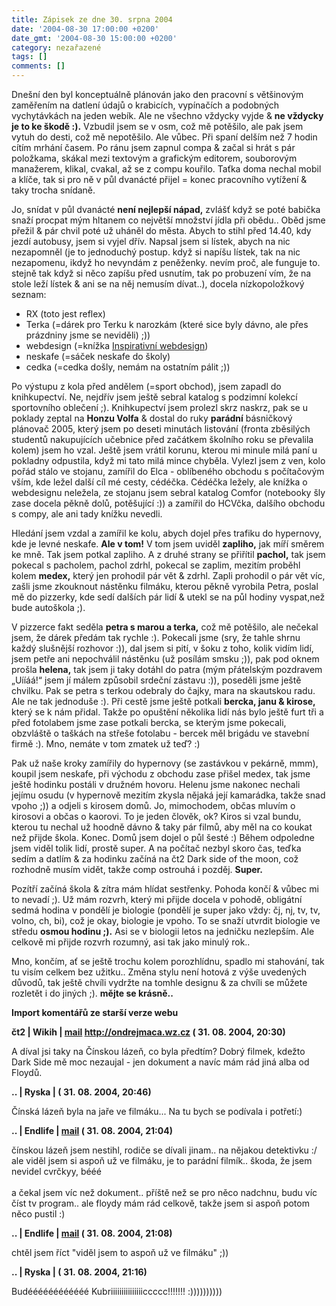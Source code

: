 ```yaml
---
title: Zápisek ze dne 30. srpna 2004
date: '2004-08-30 17:00:00 +0200'
date_gmt: '2004-08-30 15:00:00 +0200'
category: nezařazené
tags: []
comments: []
---
```

<p>Dnešní den byl konceptuálně plánován jako den pracovní s většinovým zaměřením na datlení údajů o krabicích,  vypínačích a podobných vychytávkách na jeden webík. Ale ne všechno vždycky vyjde &amp; <strong>ne vždycky je to ke škodě :).</strong>  Vzbudil jsem se v osm, což mě potěšilo, ale pak jsem vytuh do desti, což mě nepotěšilo. Ale vůbec. Při spaní  delším než 7 hodin cítím mrhání časem. Po ránu jsem zapnul compa &amp; začal si hrát s pár položkama, skákal mezi  textovým a grafickým editorem, souborovým manažerem, klikal, cvakal, až se z compu kouřilo. Taťka doma nechal  mobil a klíče, tak si pro ně v půl dvanácté přijel = konec pracovního vytížení &amp; taky trocha snídaně.</p>
<p>Jo, snídat v půl dvanácté <strong>není nejlepší nápad,</strong> zvlášť když se poté babička snaží procpat mým hltanem co největší  množství jídla při obědu.. Oběd jsme přežil &amp; pár chvil poté už uháněl do města. Abych to stihl před 14.40,  kdy jezdí autobusy, jsem si vyjel dřív. Napsal jsem si lístek, abych na nic nezapomněl (je to jednoduchý postup. když  si napíšu lístek, tak na nic nezapomenu, ikdyž ho nevyndám z peněženky. nevím proč, ale funguje to. stejně tak když si  něco zapíšu před usnutím, tak po probuzení vím, že na stole leží lístek &amp; ani se na něj nemusím dívat..), docela  nízkopoložkový seznam:</p>
<ul>
<li>RX (toto jest reflex)</li>
<li>Terka (=dárek pro Terku k narozkám (které sice byly dávno, ale přes prázdniny jsme se neviděli) ;))</li>
<li>webdesign (=knížka <a href="http://knihy.cpress.cz/Book.asp?ID=917&SearchText=inspirativn%ED&SearchType=4">Inspirativní webdesign</a>)</li>
<li>neskafe (=sáček neskafe do školy)</li>
<li>cedka (=cedka došly, nemám na ostatním pálit ;))</li>
</ul>
<p>Po výstupu z kola před andělem (=sport obchod), jsem zapadl do knihkupectví. Ne, nejdřív jsem ještě sebral  katalog s podzimní kolekcí sportovního oblečení ;). Knihkupectví jsem prolezl skrz naskrz, pak se u poklady zeptal  na <strong>Honzu Volfa</strong> &amp; dostal do ruky <strong>parádní</strong> básničkový plánovač 2005, který jsem po deseti minutách listování (fronta  zběsilých studentů nakupujících učebnice před začátkem školního roku se převalila kolem) jsem ho vzal. Ještě  jsem vrátil korunu, kterou mi minule milá paní u pokladny odpustila, když mi tato milá mince chyběla. Vylezl jsem  z ven, kolo pořád stálo ve stojanu, zamířil do Elca - oblíbeného obchodu s počítačovým vším, kde ležel další cíl mé cesty,  cédéčka. Cédéčka ležely, ale knížka o webdesignu neležela, ze stojanu jsem sebral katalog Comfor (notebooky šly zase  docela pěkně dolů, potěšující :)) a zamířil do HCVčka, dalšího obchodu s compy, ale ani tady knížku nevedli.</p>
<p>Hledání jsem vzdal a zamířil ke kolu, abych dojel přes trafiku do hypernovy, kde je levné neskafe. <strong>Ale v tom!</strong>  V tom jsem uviděl <strong>zapliho,</strong> jak míří směrem ke mně. Tak jsem potkal zapliho. A z druhé strany se přiřítil <strong>pachol,</strong>  tak jsem pokecal s pacholem, pachol zdrhl, pokecal se zaplim, mezitím proběhl kolem <strong>medex,</strong> který jen prohodil pár  vět &amp; zdrhl. Zapli prohodil o pár vět víc, zašli jsme zkouknout nástěnku filmáku, kterou pěkně vyrobila Petra,  poslal mě do pizzerky, kde sedí dalších pár lidí &amp; utekl se na půl hodiny vyspat,než bude autoškola ;).</p>
<p>V pizzerce fakt seděla <strong>petra s marou a terka,</strong> což mě potěšilo, ale nečekal jsem, že dárek předám tak rychle :).  Pokecali jsme (sry, že tahle shrnu každý slušnější rozhovor :)), dal jsem si pití, v šoku z toho, kolik vidím lidí,  jsem petře ani nepochválil nástěnku (už posílám smsku ;)), pak pod oknem prošla <strong>helena,</strong>  tak jsem ji taky dotáhl do patra (mým přátelským pozdravem &bdquo;Uííáá!&ldquo; jsem jí málem způsobil srdeční  zástavu :)), poseděli jsme ještě chvilku. Pak se petra s terkou odebraly do čajky, mara na skautskou radu. Ale ne tak  jednoduše :). Při cestě jsme ještě potkali <strong>bercka, janu &amp; kirose,</strong> který se k nám přidal. Takže po opuštění  několika lidí nás bylo ještě furt tři a před fotolabem jsme zase potkali bercka, se kterým jsme pokecali,  obzvláště o taškách na střeše fotolabu - bercek měl brigádu ve stavební firmě :). Mno, nemáte v tom zmatek už teď? :)</p>
<p>Pak už naše kroky zamířily do hypernovy (se zastávkou v pekárně, mmm), koupil jsem neskafe, při východu z obchodu  zase přišel medex, tak jsme ještě hodinku postáli v družném hovoru. Helenu jsme nakonec nechali jejímu osudu (v hypernově  mezitím zkysla nějaká její kamarádka, takže snad vpoho ;)) a odjeli s kirosem domů. Jo, mimochodem, občas mluvím  o kirosovi a občas o kaorovi. To je jeden člověk, ok? Kiros si vzal bundu, kterou tu nechal už hoodně dávno  &amp; taky pár filmů, aby měl na co koukat než přijde škola. Konec. Domů jsem dojel o půl šesté :)  Během odpoledne jsem viděl tolik lidí, prostě super.  A na počítač nezbyl skoro čas, teďka sedím a datlím &amp; za hodinku začíná na čt2 Dark side of the moon, což rozhodně  musím vidět, takže comp ostrouhá i pozděj. <strong>Super.</strong></p>
<p>Pozítří začíná škola &amp; zítra mám hlídat sestřenky. Pohoda končí &amp; vůbec mi to nevadí ;). Už mám rozvrh,  který mi přijde docela v pohodě, obligátní sedmá hodina v pondělí je biologie (pondělí je super jako vždy: čj, nj, tv,  tv, volno, ch, bi), což je okay, biologie je vpoho. To se snaží utvrdit biologie ve středu <strong>osmou hodinu ;).</strong>  Asi se v biologii letos na jedničku nezlepším. Ale celkově mi přijde rozvrh rozumný, asi tak jako minulý rok..</p>
<p>Mno, končím, ať se ještě trochu kolem porozhlídnu, spadlo mi stahování, tak tu visím celkem bez užitku..  Změna stylu není hotová z výše uvedených důvodů, tak ještě chvíli vydržte na tomhle designu &amp; za chvíli se  můžete rozletět i do jiných ;). <strong>mějte se krásně..</strong></p>
<div class="import-komentaru">
<p><strong>Import komentářů ze starší verze webu</strong></p>
<div class="comment">
<p style="font-weight:bold"><span class="compredmet">čt2</span> | <span class="comname">Wikih</span> |  <a href="mailto:ondrejmaca@centrum.cz">mail</a>  <a href="http://ondrejmaca.wz.cz">http://ondrejmaca.wz.cz</a> (&nbsp;31.&nbsp;08.&nbsp;2004,&nbsp;20:30)</p>
<p>A díval jsi taky na Čínskou lázeň, co byla předtím? Dobrý filmek, kdežto Dark Side mě moc nezaujal - jen dokument a navíc mám rád jiná alba od Floydů. </p>
</div>
<div class="comment">
<p style="font-weight:bold"><span class="compredmet">..</span> | <span class="comname">Ryska</span> | (&nbsp;31.&nbsp;08.&nbsp;2004,&nbsp;20:46)</p>
<p>Čínská lázeň byla na jaře ve filmáku... Na tu bych se podívala i potřetí:) </p>
</div>
<div class="comment">
<p style="font-weight:bold"><span class="compredmet">..</span> | <span class="comname">Endlife</span> |  <a href="mailto:jan.martinek@post.cz">mail</a> (&nbsp;31.&nbsp;08.&nbsp;2004,&nbsp;21:04)</p>
<p>čínskou lázeň jsem nestihl, rodiče se dívali jinam.. na nějakou detektivku :/ ale viděl jsem si aspoň už ve filmáku, je to parádní filmík.. škoda, že jsem nevidel cvrčkyy, bééé <br>  <br> a čekal jsem víc než dokument.. příště než se pro něco nadchnu, budu víc číst tv program.. ale floydy mám rád celkově, takže jsem si aspoň potom něco pustil :) </p>
</div>
<div class="comment">
<p style="font-weight:bold"><span class="compredmet">..</span> | <span class="comname">Endlife</span> |  <a href="mailto:jan.martinek@post.cz">mail</a> (&nbsp;31.&nbsp;08.&nbsp;2004,&nbsp;21:08)</p>
<p>chtěl jsem říct &quot;viděl jsem to aspoň už ve filmáku&quot; ;)) </p>
</div>
<div class="comment">
<p style="font-weight:bold"><span class="compredmet">..</span> | <span class="comname">Ryska</span> | (&nbsp;31.&nbsp;08.&nbsp;2004,&nbsp;21:16)</p>
<p>Budéééééééééééé Kubriiiiiiiiiiiiiiiccccc!!!!!!! :)))))))))) </p>
</div>
</div>
